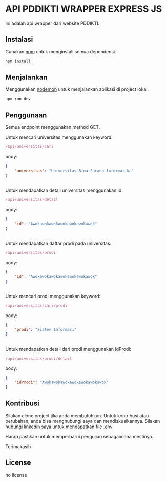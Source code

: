 # API PDDIKTI WRAPPER EXPRESS JS

Ini adalah api wrapper dari website PDDIKTI.

## Instalasi

Gunakan [npm](https://www.npmjs.com/) untuk menginstall semua dependensi.

```bash
npm install
```

## Menjalankan

Menggunakan [nodemon](https://nodemon.io/) untuk menjalankan aplikasi di project lokal.

```bash
npm run dev
```

## Penggunaan

Semua endpoint menggunakan method GET.

Untuk mencari universitas menggunakan keyword:

```javascript
/api/universitas/cari

```

body:

```json
{
	"universitas": "Universitas Bina Sarana Informatika"
}
```

##

Untuk mendapatkan detail universitas menggunakan id:

```javascript
/api/universitas/detail

```

body:

```json
{
	"id": "Awokawokawokawokawokawokawok"
}
```

##

Untuk mendapatkan daftar prodi pada universitas:

```javascript
/api/universitas/prodi

```

body:

```json
{
	"id": "Awokawokawokawokawokawokawok"
}
```

##

Untuk mencari prodi menggunakan keyword:

```javascript
/api/universitas/cari/prodi

```

body:

```json
{
	"prodi": "Sistem Informasi"
}
```

##

Untuk mendapatkan detail dari prodi menggunakan idProdi:

```javascript
/api/universitas/prodi/detail

```

body:

```json
{
	"idProdi": "Awokawokawokawokawokawokawok"
}
```

## Kontribusi

Silakan clone project jika anda membutuhkan. Untuk kontribusi atau perubahan, anda bisa menghubungi saya dan mendiskusikannya.
Silakan hubungi [linkedin](https://www.linkedin.com/in/nalendroadilsatyadi/) saya untuk mendapatkan file .env

Harap pastikan untuk memperbarui pengujian sebagaimana mestinya.

Terimakasih

## License

no license
